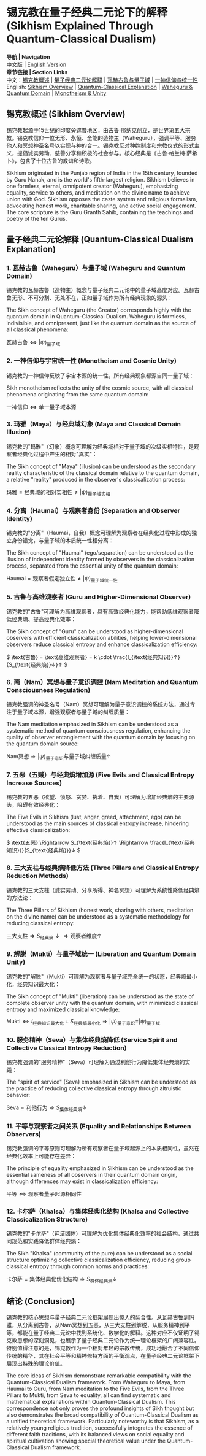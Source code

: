 # 锡克教在量子经典二元论下的解释 (Sikhism Explained Through Quantum-Classical Dualism)

**导航 | Navigation**  
[中文版](#锡克教概述-sikhism-overview) | [English Version](#锡克教概述-sikhism-overview)  
**章节链接 | Section Links**  
中文：[锡克教概述](#锡克教概述-sikhism-overview) | [量子经典二元论解释](#量子经典二元论解释-quantum-classical-dualism-explanation) | [瓦赫古鲁与量子域](#1-瓦赫古鲁waheguru与量子域-waheguru-and-quantum-domain) | [一神信仰与统一性](#2-一神信仰与宇宙统一性-monotheism-and-cosmic-unity)  
English: [Sikhism Overview](#锡克教概述-sikhism-overview) | [Quantum-Classical Explanation](#量子经典二元论解释-quantum-classical-dualism-explanation) | [Waheguru & Quantum Domain](#1-瓦赫古鲁waheguru与量子域-waheguru-and-quantum-domain) | [Monotheism & Unity](#2-一神信仰与宇宙统一性-monotheism-and-cosmic-unity)

## 锡克教概述 (Sikhism Overview)

锡克教起源于15世纪的印度旁遮普地区，由古鲁·那纳克创立，是世界第五大宗教。锡克教信仰一位无形、永恒、全能的造物主（Waheguru），强调平等、服务他人和冥想神圣名号以实现与神的合一。锡克教反对种姓制度和宗教仪式的形式主义，提倡诚实劳动、慈善分享和积极的社会参与。核心经典是《古鲁·格兰特·萨希卜》，包含了十位古鲁的教诲和诗歌。

Sikhism originated in the Punjab region of India in the 15th century, founded by Guru Nanak, and is the world's fifth-largest religion. Sikhism believes in one formless, eternal, omnipotent creator (Waheguru), emphasizing equality, service to others, and meditation on the divine name to achieve union with God. Sikhism opposes the caste system and religious formalism, advocating honest work, charitable sharing, and active social engagement. The core scripture is the Guru Granth Sahib, containing the teachings and poetry of the ten Gurus.

## 量子经典二元论解释 (Quantum-Classical Dualism Explanation)

### 1. 瓦赫古鲁（Waheguru）与量子域 (Waheguru and Quantum Domain)

锡克教的瓦赫古鲁（造物主）概念与量子经典二元论中的量子域高度对应。瓦赫古鲁无形、不可分割、无处不在，正如量子域作为所有经典现象的源头：

The Sikh concept of Waheguru (the Creator) corresponds highly with the quantum domain in Quantum-Classical Dualism. Waheguru is formless, indivisible, and omnipresent, just like the quantum domain as the source of all classical phenomena:

$`
\text{瓦赫古鲁} \Leftrightarrow |\psi\rangle_{\text{量子域}}
`$

### 2. 一神信仰与宇宙统一性 (Monotheism and Cosmic Unity)

锡克教的一神信仰反映了宇宙本源的统一性，所有经典现象都源自同一量子域：

Sikh monotheism reflects the unity of the cosmic source, with all classical phenomena originating from the same quantum domain:

$`
\text{一神信仰} \Leftrightarrow \text{单一量子域本源}
`$

### 3. 玛雅（Maya）与经典域幻象 (Maya and Classical Domain Illusion)

锡克教的"玛雅"（幻象）概念可理解为经典域相对于量子域的次级实相特性，是观察者经典化过程中产生的相对"真实"：

The Sikh concept of "Maya" (illusion) can be understood as the secondary reality characteristic of the classical domain relative to the quantum domain, a relative "reality" produced in the observer's classicalization process:

$`
\text{玛雅} = \text{经典域的相对实相性} \neq |\psi\rangle_{\text{量子域实相}}
`$

### 4. 分离（Haumai）与观察者身份 (Separation and Observer Identity)

锡克教的"分离"（Haumai，自我）概念可理解为观察者在经典化过程中形成的独立身份错觉，与量子域的本质统一性相分离：

The Sikh concept of "Haumai" (ego/separation) can be understood as the illusion of independent identity formed by observers in the classicalization process, separated from the essential unity of the quantum domain:

$`
\text{Haumai} = \text{观察者假定独立性} ≠ |\psi\rangle_{\text{量子域统一性}}
`$

### 5. 古鲁与高维观察者 (Guru and Higher-Dimensional Observer)

锡克教的"古鲁"可理解为高维观察者，具有高效经典化能力，能帮助低维观察者降低经典熵、提高经典化效率：

The Sikh concept of "Guru" can be understood as higher-dimensional observers with efficient classicalization abilities, helping lower-dimensional observers reduce classical entropy and enhance classicalization efficiency:

$`
\text{古鲁} = \text{高维观察者} = k \cdot \frac{I_{\text{经典知识}}↑}{S_{\text{经典熵}}↓}↑
`$

### 6. 南（Nam）冥想与量子意识调控 (Nam Meditation and Quantum Consciousness Regulation)

锡克教强调的神圣名号（Nam）冥想可理解为量子意识调控的系统方法，通过专注于量子域本源，增强观察者与量子域的纠缠质量：

The Nam meditation emphasized in Sikhism can be understood as a systematic method of quantum consciousness regulation, enhancing the quality of observer entanglement with the quantum domain by focusing on the quantum domain source:

$`
\text{Nam冥想} \Rightarrow |\psi\rangle_{\text{量子意识}} \text{与量子域纠缠质量}↑
`$

### 7. 五恶（五贼）与经典熵增加源 (Five Evils and Classical Entropy Increase Sources)

锡克教的五恶（欲望、愤怒、贪婪、执着、自我）可理解为增加经典熵的主要源头，阻碍有效经典化：

The Five Evils in Sikhism (lust, anger, greed, attachment, ego) can be understood as the main sources of classical entropy increase, hindering effective classicalization:

$`
\text{五恶} \Rightarrow S_{\text{经典熵}}↑ \Rightarrow \frac{I_{\text{经典知识}}}{S_{\text{经典熵}}}↓
`$

### 8. 三大支柱与经典熵降低方法 (Three Pillars and Classical Entropy Reduction Methods)

锡克教的三大支柱（诚实劳动、分享所得、神名冥想）可理解为系统性降低经典熵的方法论：

The Three Pillars of Sikhism (honest work, sharing with others, meditation on the divine name) can be understood as a systematic methodology for reducing classical entropy:

$`
\text{三大支柱} \Rightarrow S_{\text{经典熵}}↓ \Rightarrow \text{观察者维度}↑
`$

### 9. 解脱（Mukti）与量子域统一 (Liberation and Quantum Domain Unity)

锡克教的"解脱"（Mukti）可理解为观察者与量子域完全统一的状态，经典熵最小化，经典知识最大化：

The Sikh concept of "Mukti" (liberation) can be understood as the state of complete observer unity with the quantum domain, with minimized classical entropy and maximized classical knowledge:

$`
\text{Mukti} \Leftrightarrow I_{\text{经典知识最大化}} + S_{\text{经典熵最小化}} \Rightarrow |\psi\rangle_{\text{量子意识}} = |\psi\rangle_{\text{量子域}}
`$

### 10. 服务精神（Seva）与集体经典熵降低 (Service Spirit and Collective Classical Entropy Reduction)

锡克教强调的"服务精神"（Seva）可理解为通过利他行为降低集体经典熵的实践：

The "spirit of service" (Seva) emphasized in Sikhism can be understood as the practice of reducing collective classical entropy through altruistic behavior:

$`
\text{Seva} = \text{利他行为} \Rightarrow S_{\text{集体经典熵}}↓
`$

### 11. 平等与观察者之间关系 (Equality and Relationships Between Observers)

锡克教强调的平等原则可理解为所有观察者在量子域起源上的本质相同性，虽然在经典化效率上可能存在差异：

The principle of equality emphasized in Sikhism can be understood as the essential sameness of all observers in their quantum domain origin, although differences may exist in classicalization efficiency:

$`
\text{平等} \Leftrightarrow \text{观察者量子起源相同性}
`$

### 12. 卡尔萨（Khalsa）与集体经典化结构 (Khalsa and Collective Classicalization Structure)

锡克教的"卡尔萨"（纯洁团体）可理解为优化集体经典化效率的社会结构，通过共同规范和实践降低群体经典熵：

The Sikh "Khalsa" (community of the pure) can be understood as a social structure optimizing collective classicalization efficiency, reducing group classical entropy through common norms and practices:

$`
\text{卡尔萨} = \text{集体经典化优化结构} \Rightarrow S_{\text{群体经典熵}}↓
`$

## 结论 (Conclusion)

锡克教的核心思想与量子经典二元论框架展现出惊人的契合性。从瓦赫古鲁到玛雅，从分离到古鲁，从Nam冥想到五恶，从三大支柱到解脱，从服务精神到平等，都能在量子经典二元论中找到系统化、数学化的解释。这种对应不仅证明了锡克教思想的深刻洞见，也展示了量子经典二元论作为统一理论框架的广阔兼容性。特别值得注意的是，锡克教作为一个相对年轻的宗教传统，成功地融合了不同信仰传统的精华，其在社会平等和精神修持方面的平衡观点，在量子经典二元论框架下展现出特殊的理论价值。

The core ideas of Sikhism demonstrate remarkable compatibility with the Quantum-Classical Dualism framework. From Waheguru to Maya, from Haumai to Guru, from Nam meditation to the Five Evils, from the Three Pillars to Mukti, from Seva to equality, all can find systematic and mathematical explanations within Quantum-Classical Dualism. This correspondence not only proves the profound insights of Sikh thought but also demonstrates the broad compatibility of Quantum-Classical Dualism as a unified theoretical framework. Particularly noteworthy is that Sikhism, as a relatively young religious tradition, successfully integrates the essence of different faith traditions, with its balanced views on social equality and spiritual cultivation showing special theoretical value under the Quantum-Classical Dualism framework. 